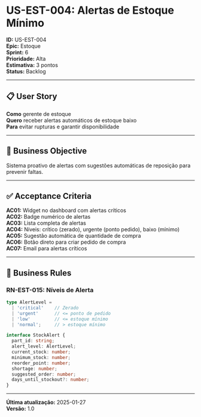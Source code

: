# US-EST-004: Alertas de Estoque Mínimo

**ID:** US-EST-004  
**Epic:** Estoque  
**Sprint:** 6  
**Prioridade:** Alta  
**Estimativa:** 3 pontos  
**Status:** Backlog  

---

## 📋 User Story

**Como** gerente de estoque  
**Quero** receber alertas automáticos de estoque baixo  
**Para** evitar rupturas e garantir disponibilidade

---

## 🎯 Business Objective

Sistema proativo de alertas com sugestões automáticas de reposição para prevenir faltas.

---

## ✅ Acceptance Criteria

**AC01:** Widget no dashboard com alertas críticos  
**AC02:** Badge numérico de alertas  
**AC03:** Lista completa de alertas  
**AC04:** Níveis: crítico (zerado), urgente (ponto pedido), baixo (mínimo)  
**AC05:** Sugestão automática de quantidade de compra  
**AC06:** Botão direto para criar pedido de compra  
**AC07:** Email para alertas críticos

---

## 📐 Business Rules

### RN-EST-015: Níveis de Alerta
```typescript
type AlertLevel = 
  | 'critical'    // Zerado
  | 'urgent'      // <= ponto de pedido
  | 'low'         // <= estoque mínimo
  | 'normal';     // > estoque mínimo

interface StockAlert {
  part_id: string;
  alert_level: AlertLevel;
  current_stock: number;
  minimum_stock: number;
  reorder_point: number;
  shortage: number;
  suggested_order: number;
  days_until_stockout?: number;
}
```

---

**Última atualização:** 2025-01-27  
**Versão:** 1.0
